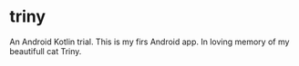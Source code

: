 # triny
An Android Kotlin trial. This is my firs Android app. In loving memory of my beautifull cat Triny.
